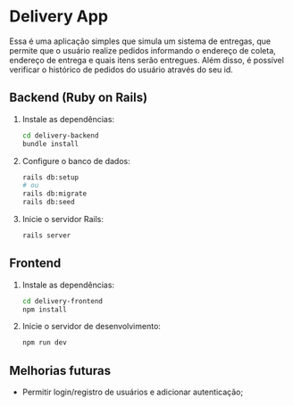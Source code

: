 # Delivery App
Essa é uma aplicação simples que simula um sistema de entregas, que permite que o usuário realize pedidos informando o endereço de coleta, endereço de entrega e quais itens serão entregues. Além disso, é possível verificar o histórico de pedidos do usuário através do seu id.

## Backend (Ruby on Rails)

1. Instale as dependências:
   ```bash
   cd delivery-backend
   bundle install
   ```
2. Configure o banco de dados:
   ```bash
   rails db:setup
   # ou
   rails db:migrate
   rails db:seed
   ```
3. Inicie o servidor Rails:
   ```bash
   rails server
   ```

## Frontend
1. Instale as dependências:
   ```bash
   cd delivery-frontend
   npm install
   ```
2. Inicie o servidor de desenvolvimento:
   ```bash
   npm run dev
   ```


## Melhorias futuras
- Permitir login/registro de usuários e adicionar autenticação;